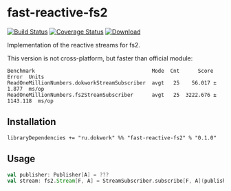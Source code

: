# fast-reactive-fs2
[![Build Status](https://travis-ci.com/dokwork/fasti.svg?branch=master)](https://travis-ci.com/dokwork/fasti)
[![Coverage Status](https://coveralls.io/repos/github/dokwork/fast-reactive-fs2/badge.svg?branch=master)](https://coveralls.io/github/dokwork/fast-reactive-fs2?branch=master)
 [ ![Download](https://api.bintray.com/packages/dokwork/maven/fast-reactive-fs2/images/download.svg) ](https://bintray.com/dokwork/maven/fast-reactive-fs2/_latestVersion)

Implementation of the reactive streams for fs2. 

This version is not cross-platform, but faster than official module:
```
Benchmark                                      Mode  Cnt      Score      Error  Units
ReadOneMillionNumbers.dokworkStreamSubscriber  avgt   25    56.017 ±    1.877  ms/op
ReadOneMillionNumbers.fs2StreamSubscriber      avgt   25  3222.676 ± 1143.118  ms/op
```

## Installation
`libraryDependencies += "ru.dokwork" %% "fast-reactive-fs2" % "0.1.0"`

## Usage
```scala
val publisher: Publisher[A] = ???
val stream: fs2.Stream[F, A] = StreamSubscriber.subscribe[F, A](publisher)
```